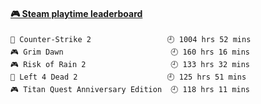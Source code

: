 <!--
**1nspir3d/1nspir3d** is a ✨ _special_ ✨ repository because its `README.md` (this file) appears on your GitHub profile.

Here are some ideas to get you started:

- 🔭 I’m currently working on ...
- 🌱 I’m currently learning ...
- 👯 I’m looking to collaborate on ...
- 🤔 I’m looking for help with ...
- 💬 Ask me about ...
- 📫 How to reach me: ...
- 😄 Pronouns: ...
- ⚡ Fun fact: ...
-->
<!-- steam-box start -->
#### <a href="https://gist.github.com/8e28347b515906c767b28b5d4f858e9f" target="_blank">🎮 Steam playtime leaderboard</a>
```text
🔫 Counter-Strike 2                 🕘 1004 hrs 52 mins
🎮 Grim Dawn                        🕘 160 hrs 16 mins
🎮 Risk of Rain 2                   🕘 133 hrs 32 mins
🧟 Left 4 Dead 2                    🕘 125 hrs 51 mins
🎮 Titan Quest Anniversary Edition  🕘 118 hrs 11 mins
```
<!-- Powered by https://github.com/YouEclipse/steam-box . -->
<!-- steam-box end -->

